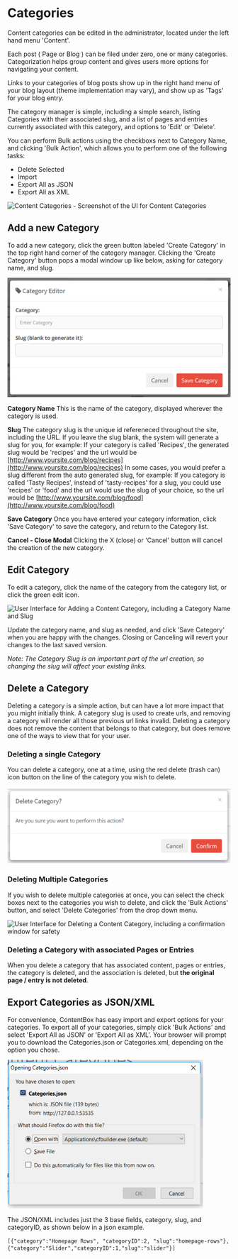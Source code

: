 # Categories

Content categories can be edited in the administrator, located under the left hand menu 'Content'.

Each post ( Page or Blog ) can be filed under zero, one or many categories. Categorization helps group content and gives users more options for navigating your content.

Links to your categories of blog posts show up in the right hand menu of your blog layout (theme implementation may vary), and show up as 'Tags' for your blog entry.

The category manager is simple, including a simple search, listing Categories with their associated slug, and a list of pages and entries currently associated with this category, and options to 'Edit' or 'Delete'.

You can perform Bulk actions using the checkboxs next to Category Name, and clicking 'Bulk Action', which allows you to perform one of the following tasks:

* Delete Selected
* Import
* Export All as JSON
* Export All as XML

![Content Categories - Screenshot of the UI for Content Categories](../../../../.gitbook/assets/categorylist.png)

## Add a new Category

To add a new category, click the green button labeled 'Create Category' in the top right hand corner of the category manager. Clicking the 'Create Category' button pops a modal window up like below, asking for category name, and slug.

![User Interface for Adding a Content Category, including a Category Name and Slug](../../../../.gitbook/assets/addCategory.png)

**Category Name** This is the name of the category, displayed wherever the category is used.

**Slug** The category slug is the unique id refereneced throughout the site, including the URL. If you leave the slug blank, the system will generate a slug for you, for example: If your category is called 'Recipes', the generated slug would be 'recipes' and the url would be [http://www.yoursite.com/blog/recipes](http://www.yoursite.com/blog/recipes) In some cases, you would prefer a slug different from the auto generated slug, for example: If you category is called 'Tasty Recipes', instead of 'tasty-recipes' for a slug, you could use 'recipes' or 'food' and the url would use the slug of your choice, so the url would be [http://www.yoursite.com/blog/food](http://www.yoursite.com/blog/food)

**Save Category** Once you have entered your category information, click 'Save Category' to save the category, and return to the Category list.

**Cancel - Close Modal** Clicking the X (close) or 'Cancel' button will cancel the creation of the new category.

## Edit Category

To edit a category, click the name of the category from the category list, or click the green edit icon.

![User Interface for Adding a Content Category, including a Category Name and Slug](../../../../.gitbook/assets/editcategory.png)

Update the category name, and slug as needed, and click 'Save Category' when you are happy with the changes. Closing or Canceling will revert your changes to the last saved version.

_Note: The Category Slug is an important part of the url creation, so changing the slug will affect your existing links._

## Delete a Category

Deleting a category is a simple action, but can have a lot more impact that you might initially think. A category slug is used to create urls, and removing a category will render all those previous url links invalid. Deleting a category does not remove the content that belongs to that category, but does remove one of the ways to view that for your user.

### Deleting a single Category

You can delete a category, one at a time, using the red delete (trash can) icon button on the line of the category you wish to delete.

![User Interface for Deleting a Content Category, including a confirmation window for safety](../../../../.gitbook/assets/confirmDeleteCategory.png)

### Deleting Multiple Categories

If you wish to delete multiple categories at once, you can select the check boxes next to the categories you wish to delete, and click the 'Bulk Actions' button, and select 'Delete Categories' from the drop down menu.

![User Interface for Deleting a Content Category, including a confirmation window for safety](../../../../.gitbook/assets/confirmdeletebulkcategory.png)

### Deleting a Category with associated Pages or Entries

When you delete a category that has associated content, pages or entries, the category is deleted, and the association is deleted, but **the original page / entry is not deleted**.

## Export Categories as JSON/XML

For convenience, ContentBox has easy import and export options for your categories. To export all of your categories, simply click 'Bulk Actions' and select 'Export All as JSON' or 'Export All as XML'. Your browser will prompt you to download the Categories.json or Categories.xml, depending on the option you chose.

![Screenshot of the download json prompt when exporting a JSON file](../../../../.gitbook/assets/exportCategories.png)

The JSON/XML includes just the 3 base fields, category, slug, and categoryID, as shown below in a json example.

```
[{"category":"Homepage Rows", "categoryID":2, "slug":"homepage-rows"},{"category":"Slider","categoryID":1,"slug":"slider"}]
```
